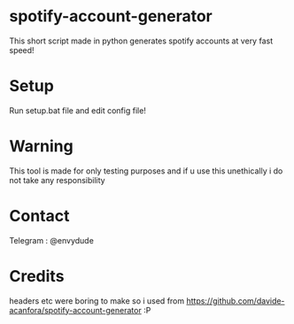 # spotify-account-generator
This short script made in python generates spotify accounts at very fast speed!

# Setup
Run setup.bat file and edit config file!

# Warning
This tool is made for only testing purposes and if u use this unethically i do not take any responsibility

# Contact
Telegram : @envydude

# Credits
headers etc were boring to make so i used from https://github.com/davide-acanfora/spotify-account-generator :P
